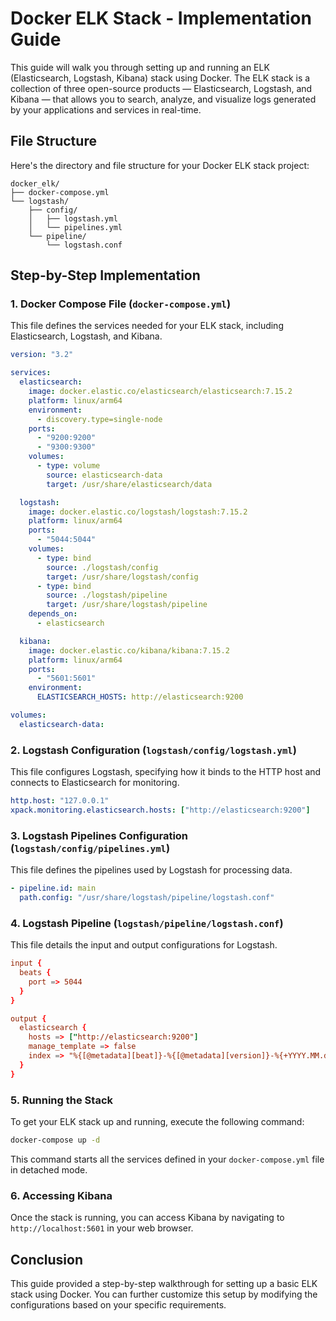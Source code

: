 # Docker ELK Stack - Implementation Guide

This guide will walk you through setting up and running an ELK (Elasticsearch, Logstash, Kibana) stack using Docker. The ELK stack is a collection of three open-source products — Elasticsearch, Logstash, and Kibana — that allows you to search, analyze, and visualize logs generated by your applications and services in real-time.

## File Structure

Here's the directory and file structure for your Docker ELK stack project:

```
docker_elk/
├── docker-compose.yml
└── logstash/
    ├── config/
    │   ├── logstash.yml
    │   └── pipelines.yml
    └── pipeline/
        └── logstash.conf
```

## Step-by-Step Implementation

### 1. Docker Compose File (`docker-compose.yml`)

This file defines the services needed for your ELK stack, including Elasticsearch, Logstash, and Kibana.

```yaml
version: "3.2"

services:
  elasticsearch:
    image: docker.elastic.co/elasticsearch/elasticsearch:7.15.2
    platform: linux/arm64
    environment:
      - discovery.type=single-node
    ports:
      - "9200:9200"
      - "9300:9300"
    volumes:
      - type: volume
        source: elasticsearch-data
        target: /usr/share/elasticsearch/data

  logstash:
    image: docker.elastic.co/logstash/logstash:7.15.2
    platform: linux/arm64
    ports:
      - "5044:5044"
    volumes:
      - type: bind
        source: ./logstash/config
        target: /usr/share/logstash/config
      - type: bind
        source: ./logstash/pipeline
        target: /usr/share/logstash/pipeline
    depends_on:
      - elasticsearch

  kibana:
    image: docker.elastic.co/kibana/kibana:7.15.2
    platform: linux/arm64
    ports:
      - "5601:5601"
    environment:
      ELASTICSEARCH_HOSTS: http://elasticsearch:9200

volumes:
  elasticsearch-data:
```

### 2. Logstash Configuration (`logstash/config/logstash.yml`)

This file configures Logstash, specifying how it binds to the HTTP host and connects to Elasticsearch for monitoring.

```yaml
http.host: "127.0.0.1"
xpack.monitoring.elasticsearch.hosts: ["http://elasticsearch:9200"]
```

### 3. Logstash Pipelines Configuration (`logstash/config/pipelines.yml`)

This file defines the pipelines used by Logstash for processing data.

```yaml
- pipeline.id: main
  path.config: "/usr/share/logstash/pipeline/logstash.conf"
```

### 4. Logstash Pipeline (`logstash/pipeline/logstash.conf`)

This file details the input and output configurations for Logstash.

```conf
input {
  beats {
    port => 5044
  }
}

output {
  elasticsearch {
    hosts => ["http://elasticsearch:9200"]
    manage_template => false
    index => "%{[@metadata][beat]}-%{[@metadata][version]}-%{+YYYY.MM.dd}"
  }
}
```

### 5. Running the Stack

To get your ELK stack up and running, execute the following command:

```sh
docker-compose up -d
```

This command starts all the services defined in your `docker-compose.yml` file in detached mode.

### 6. Accessing Kibana

Once the stack is running, you can access Kibana by navigating to `http://localhost:5601` in your web browser.

## Conclusion

This guide provided a step-by-step walkthrough for setting up a basic ELK stack using Docker. You can further customize this setup by modifying the configurations based on your specific requirements.
